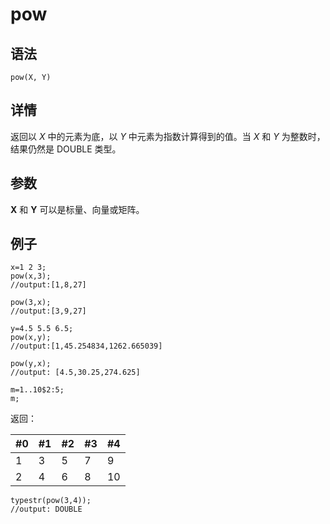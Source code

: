# pow

## 语法

`pow(X, Y)`

## 详情

返回以 *X* 中的元素为底，以 *Y* 中元素为指数计算得到的值。当 *X* 和 *Y*
为整数时，结果仍然是 DOUBLE 类型。

## 参数

**X** 和 **Y** 可以是标量、向量或矩阵。

## 例子

```
x=1 2 3;
pow(x,3);
//output:[1,8,27]

pow(3,x);
//output:[3,9,27]

y=4.5 5.5 6.5;
pow(x,y);
//output:[1,45.254834,1262.665039]

pow(y,x);
//output: [4.5,30.25,274.625]
```

```
m=1..10$2:5;
m;
```

返回：

| #0 | #1 | #2 | #3 | #4 |
| --- | --- | --- | --- | --- |
| 1 | 3 | 5 | 7 | 9 |
| 2 | 4 | 6 | 8 | 10 |

```
typestr(pow(3,4));
//output: DOUBLE
```

